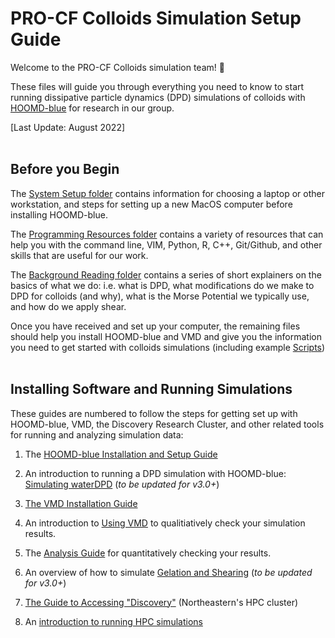 # PRO-CF Colloids Simulation Setup Guide

Welcome to the PRO-CF Colloids simulation team! :tada:

These files will guide you through everything you need to know to start running dissipative particle dynamics (DPD) simulations of colloids with [HOOMD-blue] for research in our group.

[HOOMD-blue]: http://glotzerlab.engin.umich.edu/hoomd-blue/

[Last Update: August 2022]
<br>
<br>
## Before you Begin

The [System Setup folder](/System-Setup) contains information for choosing a laptop or other workstation, and steps for setting up a new MacOS computer before installing HOOMD-blue.

The [Programming Resources folder](/Programming-Resources) contains a variety of resources that can help you with the command line, VIM, Python, R, C++, Git/Github, and other skills that are useful for our work.

The [Background Reading folder](/Background-Reading) contains a series of short explainers on the basics of what we do: i.e. what is DPD, what modifications do we make to DPD for colloids (and why), what is the Morse Potential we typically use, and how do we apply shear. 

Once you have received and set up your computer, the remaining files should help you install HOOMD-blue and VMD and give you the information you need to get started with colloids simulations (including example [Scripts](/Scripts))
<br>
<br>
## Installing Software and Running Simulations

These guides are numbered to follow the steps for getting set up with HOOMD-blue, VMD, the Discovery Research Cluster, and other related tools for running and analyzing simulation data:

1. The [HOOMD-blue Installation and Setup Guide](/01-HOOMDblue-Install-Guide.md)

2. An introduction to running a DPD simulation with HOOMD-blue: [Simulating waterDPD](/02-Simulating-waterDPD.md) (*to be updated for v3.0+*)

3. [The VMD Installation Guide](/03-VMD-Install-Guide.md)

4. An introduction to [Using VMD](/04-Using-VMD.md) to qualitiatively check your simulation results.

5. The [Analysis Guide](/05-Analysis-Guide.md) for quantitatively checking your results. 

6. An overview of how to simulate [Gelation and Shearing](/06-Gelation-and-Shearing.md) (*to be updated for v3.0+*)

7. [The Guide to Accessing "Discovery"](/07-Accessing-Discovery.md) (Northeastern's HPC cluster)

8. An [introduction to running HPC simulations](/08-Slurm-and-Disco.md)
